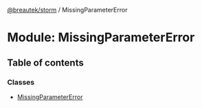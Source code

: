 [@breautek/storm](../README.md) / MissingParameterError

# Module: MissingParameterError

## Table of contents

### Classes

- [MissingParameterError](../classes/MissingParameterError.MissingParameterError-1.md)
